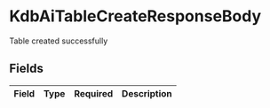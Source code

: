 # KdbAiTableCreateResponseBody

Table created successfully


## Fields

| Field       | Type        | Required    | Description |
| ----------- | ----------- | ----------- | ----------- |